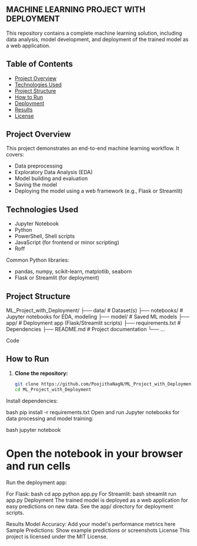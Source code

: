 
## MACHINE LEARNING PROJECT WITH DEPLOYMENT

This repository contains a complete machine learning solution, including data analysis, model development, and deployment of the trained model as a web application.

## Table of Contents

- [Project Overview](#project-overview)
- [Technologies Used](#technologies-used)
- [Project Structure](#project-structure)
- [How to Run](#how-to-run)
- [Deployment](#deployment)
- [Results](#results)
- [License](#license)

## Project Overview

This project demonstrates an end-to-end machine learning workflow. It covers:
- Data preprocessing
- Exploratory Data Analysis (EDA)
- Model building and evaluation
- Saving the model
- Deploying the model using a web framework (e.g., Flask or Streamlit)

## Technologies Used

- Jupyter Notebook
- Python
- PowerShell, Shell scripts
- JavaScript (for frontend or minor scripting)
- Roff

Common Python libraries:
- pandas, numpy, scikit-learn, matplotlib, seaborn
- Flask or Streamlit (for deployment)

## Project Structure

ML_Project_with_Deployment/ ├── data/ # Dataset(s) ├── notebooks/ # Jupyter notebooks for EDA, modeling ├── model/ # Saved ML models ├── app/ # Deployment app (Flask/Streamlit scripts) ├── requirements.txt # Dependencies ├── README.md # Project documentation └── ...

Code

## How to Run

1. **Clone the repository:**
   ```bash
   git clone https://github.com/PoojithaNagN/ML_Project_with_Deployment.git
   cd ML_Project_with_Deployment
Install dependencies:

bash
pip install -r requirements.txt
Open and run Jupyter notebooks for data processing and model training:

bash
jupyter notebook
# Open the notebook in your browser and run cells
Run the deployment app:

For Flask:
bash
cd app
python app.py
For Streamlit:
bash
streamlit run app.py
Deployment
The trained model is deployed as a web application for easy predictions on new data. See the app/ directory for deployment scripts.

Results
Model Accuracy: Add your model's performance metrics here
Sample Predictions: Show example predictions or screenshots
License
This project is licensed under the MIT License.
